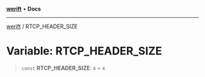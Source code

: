 [**werift**](../README.md) • **Docs**

***

[werift](../globals.md) / RTCP\_HEADER\_SIZE

# Variable: RTCP\_HEADER\_SIZE

> `const` **RTCP\_HEADER\_SIZE**: `4` = `4`
